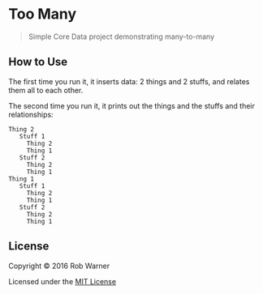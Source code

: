 # Too Many

> Simple Core Data project demonstrating many-to-many

## How to Use

The first time you run it, it inserts data: 2 things and 2 stuffs, and relates them all to each other.

The second time you run it, it prints out the things and the stuffs and their relationships:

```
Thing 2
   Stuff 1
     Thing 2
     Thing 1
   Stuff 2
     Thing 2
     Thing 1
Thing 1
   Stuff 1
     Thing 2
     Thing 1
   Stuff 2
     Thing 2
     Thing 1
```

## License

Copyright &copy; 2016 Rob Warner

Licensed under the [MIT License](https://hoop33.mit-license.org/)
